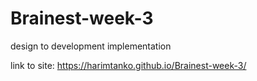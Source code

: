 # Brainest-week-3
design to development implementation

link to site: https://harimtanko.github.io/Brainest-week-3/
